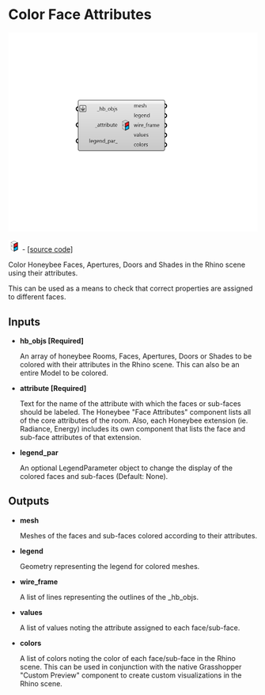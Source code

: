 # Color Face Attributes

![](../../.gitbook/assets/Color_Face_Attributes.png)

![](../../.gitbook/assets/Color_Face_Attributes%20%281%29.png) - [\[source code\]](https://github.com/ladybug-tools/honeybee-grasshopper-core/blob/master/honeybee_grasshopper_core/src//HB%20Color%20Face%20Attributes.py)

Color Honeybee Faces, Apertures, Doors and Shades in the Rhino scene using their attributes.

This can be used as a means to check that correct properties are assigned to different faces.

## Inputs

* **hb\_objs \[Required\]**

  An array of honeybee Rooms, Faces, Apertures, Doors or Shades to be colored with their attributes in the Rhino scene. This can also be an entire Model to be colored. 

* **attribute \[Required\]**

  Text for the name of the attribute with which the faces or sub-faces should be labeled. The Honeybee "Face Attributes" component lists all of the core attributes of the room. Also, each Honeybee extension \(ie. Radiance, Energy\) includes its own component that lists the face and sub-face attributes of that extension. 

* **legend\_par**

  An optional LegendParameter object to change the display of the colored faces and sub-faces \(Default: None\). 

## Outputs

* **mesh**

  Meshes of the faces and sub-faces colored according to their attributes. 

* **legend**

  Geometry representing the legend for colored meshes. 

* **wire\_frame**

  A list of lines representing the outlines of the \_hb\_objs. 

* **values**

  A list of values noting the attribute assigned to each face/sub-face. 

* **colors**

  A list of colors noting the color of each face/sub-face in the Rhino scene. This can be used in conjunction with the native Grasshopper "Custom Preview" component to create custom visualizations in the Rhino scene. 


